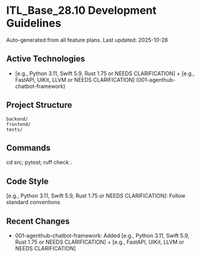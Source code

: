 ﻿# ITL_Base_28.10 Development Guidelines

Auto-generated from all feature plans. Last updated: 2025-10-28

## Active Technologies

- [e.g., Python 3.11, Swift 5.9, Rust 1.75 or NEEDS CLARIFICATION] + [e.g., FastAPI, UIKit, LLVM or NEEDS CLARIFICATION] (001-agenthub-chatbot-framework)

## Project Structure

```text
backend/
frontend/
tests/
```

## Commands

cd src; pytest; ruff check .

## Code Style

[e.g., Python 3.11, Swift 5.9, Rust 1.75 or NEEDS CLARIFICATION]: Follow standard conventions

## Recent Changes

- 001-agenthub-chatbot-framework: Added [e.g., Python 3.11, Swift 5.9, Rust 1.75 or NEEDS CLARIFICATION] + [e.g., FastAPI, UIKit, LLVM or NEEDS CLARIFICATION]

<!-- MANUAL ADDITIONS START -->
<!-- MANUAL ADDITIONS END -->
